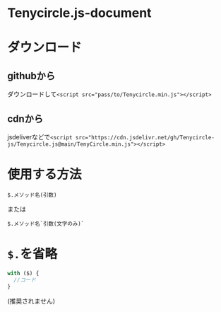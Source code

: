 # Tenycircle.js-document
# ダウンロード
## githubから
ダウンロードして`<script src="pass/to/Tenycircle.min.js"></script>`
## cdnから
jsdeliverなどで`<script src="https://cdn.jsdelivr.net/gh/Tenycircle-js/Tenycircle.js@main/TenyCircle.min.js"></script>`
# 使用する方法
`$.メソッド名(引数)`

または

``` $.メソッド名`引数(文字のみ)` ```
# `$.`を省略
```javascript
with ($) {
  //コード
}
```
(推奨されません)
